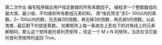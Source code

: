 第二次作业
编写程序输出用户指定数据的所有素数因子。
编程求一个整数数组的最大值、最小值、平均值和所有数组元素的和。
用“埃氏筛法”求2~ 100以内的素数。2~ 100以内的数，先去掉2的倍数，再去掉3的倍数，再去掉5的倍数，以此类推...最后剩下的就是素数。
如果矩阵上每一条由左上到右下的对角线上的元素都相同，那么这个矩阵是托普利茨矩阵 。给定一个 M x N 的矩阵，当且仅当它是托普利茨矩阵时返回 True。

